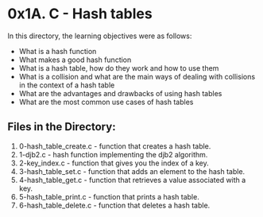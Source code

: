 # 0x1A. C - Hash tables

In this directory, the learning objectives were as follows:

-  What is a hash function
-   What makes a good hash function
-   What is a hash table, how do they work and how to use them
-   What is a collision and what are the main ways of dealing with collisions in the context of a hash table
-   What are the advantages and drawbacks of using hash tables
-   What are the most common use cases of hash tables

## Files in the Directory:

1. 0-hash_table_create.c - function that creates a hash table.
2. 1-djb2.c - hash function implementing the djb2 algorithm.
3. 2-key_index.c - function that gives you the index of a key.
4. 3-hash_table_set.c - function that adds an element to the hash table.
5. 4-hash_table_get.c - function that retrieves a value associated with a key.
6. 5-hash_table_print.c - function that prints a hash table.
7. 6-hash_table_delete.c - function that deletes a hash table.